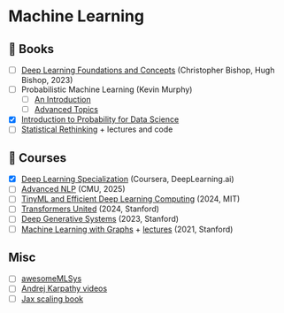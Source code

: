 # Machine Learning

## 📖 Books

- [ ] [Deep Learning Foundations and Concepts](https://www.bishopbook.com/) (Christopher Bishop, Hugh Bishop, 2023)
- [ ] Probabilistic Machine Learning (Kevin Murphy)
  - [ ] [An Introduction](https://probml.github.io/pml-book/book1.html)
  - [ ] [Advanced Topics](https://probml.github.io/pml-book/book2.html)
- [x] [Introduction to Probability for Data Science](https://probability4datascience.com/)
- [ ] [Statistical Rethinking](https://xcelab.net/rm/) + lectures and code

## 🎥 Courses

- [x] [Deep Learning Specialization](https://www.deeplearning.ai/courses/deep-learning-specialization/) (Coursera, DeepLearning.ai)
- [ ] [Advanced NLP](https://cmu-l3.github.io/anlp-spring2025/) (CMU, 2025)
- [ ] [TinyML and Efficient Deep Learning Computing](https://hanlab.mit.edu/courses/2023-fall-65940) (2024, MIT)
- [ ] [Transformers United](https://web.stanford.edu/class/cs25/) (2024, Stanford)
- [ ] [Deep Generative Systems](https://www.youtube.com/playlist?list=PLoROMvodv4rPOWA-omMM6STXaWW4FvJT8) (2023, Stanford)
- [ ] [Machine Learning with Graphs](https://snap.stanford.edu/class/cs224w-2021/) + [lectures](https://www.youtube.com/playlist?list=PLoROMvodv4rOP-ImU-O1rYRg2RFxomvFp) (2021, Stanford)

## Misc

- [ ] [awesomeMLSys](https://github.com/gpu-mode/awesomeMLSys)
- [ ] [Andrej Karpathy videos](https://www.youtube.com/@AndrejKarpathy/videos)
- [ ] [Jax scaling book](https://jax-ml.github.io/scaling-book/)
